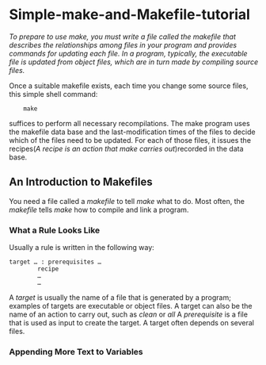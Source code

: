 # Simple-make-and-Makefile-tutorial

*To prepare to use make, you must write a file called the makefile that describes the relationships among files in your program and provides commands for updating each file. In a program, typically, the executable file is updated from object files, which are in turn made by compiling source files.*

Once a suitable makefile exists, each time you change some source files, this simple shell command:
``` shell
    make
```

suffices to perform all necessary recompilations. The make program uses the makefile data base and the last-modification times of the files to decide which of the files need to be updated. For each of those files, it issues the recipes(*A recipe is an action that make carries out*)recorded in the data base. 

## An Introduction to Makefiles

You need a file called a *makefile* to tell *make* what to do. Most often, the *makefile* tells *make* how to compile and link a program. 


### What a Rule Looks Like

Usually a rule is written in the following way:
```
target … : prerequisites …
        recipe
        …
        …
```
A *target* is usually the name of a file that is generated by a program; examples of targets are executable or object files. A target can also be the name of an action to carry out, such as *clean* or *all*
A *prerequisite* is a file that is used as input to create the target. A target often depends on several files.
### Appending More Text to Variables
